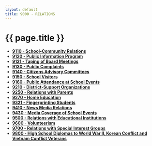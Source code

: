 ```yaml
---
layout: default
title: 9000 - RELATIONS
---
```


{{ page.title }}
================

-   **[9110 - School-Community Relations](po9110.md)**
-   **[9120 - Public Information Program](po9120.md)**
-   **[9121 - Taping of Board Meetings](po9121.md)**
-   **[9130 - Public Complaints](po9130.md)**
-   **[9140 - Citizens Advisory Committees](po9140.md)**
-   **[9150 - School Visitors](po9150.md)**
-   **[9160 - Public Attendance at School Events](po9160.md)**
-   **[9210 - District-Support Organizations](po9210.md)**
-   **[9250 - Relations with Parents](po9250.md)**
-   **[9270 - Home Education](po9270.md)**
-   **[9321 - Fingerprinting Students](po9321.md)**
-   **[9410 - News Media Relations](po9410.md)**
-   **[9430 - Media Coverage of School Events](po9430.md)**
-   **[9500 - Relations with Educational Institutions](po9500.md)**
-   **[9600 - Volunteerism](po9600.md)**
-   **[9700 - Relations with Special Interest Groups](po9700.md)**
-   **[9800 - High School Diplomas to World War II, Korean Conflict and Vietnam Conflict Veterans](po9800.md)**

